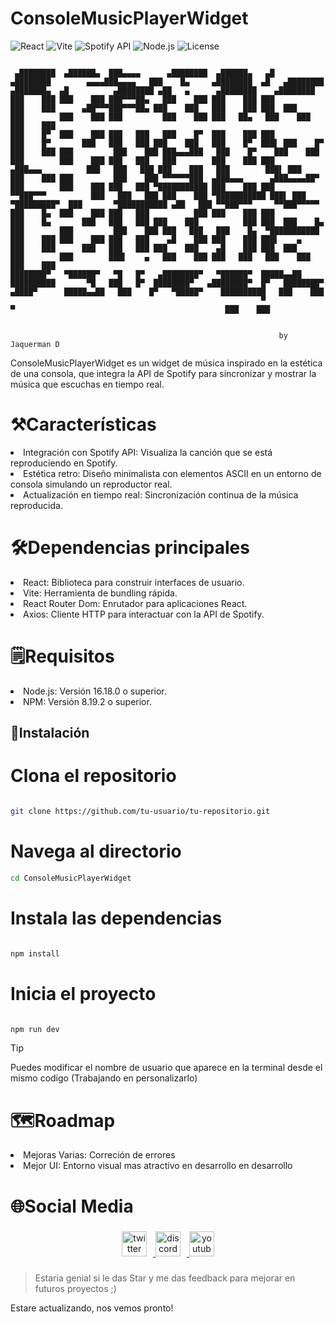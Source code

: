 # ConsoleMusicPlayerWidget

![React](https://img.shields.io/badge/Framework-React-61DAFB?logo=react)
![Vite](https://img.shields.io/badge/Bundler-Vite-646CFF?logo=vite)
![Spotify API](https://img.shields.io/badge/API-Spotify-1DB954?logo=spotify)
![Node.js](https://img.shields.io/badge/Runtime-Node.js-339933?logo=node.js)
![License](https://img.shields.io/badge/License-MIT-green)

```ascii

 ▄████████  ▄██████▄  ███▄▄▄▄      ▄████████  ▄██████▄   ▄█          ▄████████        ▄▄▄▄███▄▄▄▄   ███    █▄     ▄████████  ▄█   ▄████████         ▄███████▄  ▄█          ▄████████ ▄██   ▄      ▄████████    ▄████████
███    ███ ███    ███ ███▀▀▀██▄   ███    ███ ███    ███ ███         ███    ███      ▄██▀▀▀███▀▀▀██▄ ███    ███   ███    ███ ███  ███    ███        ███    ███ ███         ███    ███ ███   ██▄   ███    ███   ███    ███
███    █▀  ███    ███ ███   ███   ███    █▀  ███    ███ ███         ███    █▀       ███   ███   ███ ███    ███   ███    █▀  ███▌ ███    █▀         ███    ███ ███         ███    ███ ███▄▄▄███   ███    █▀    ███    ███
███        ███    ███ ███   ███   ███        ███    ███ ███        ▄███▄▄▄          ███   ███   ███ ███    ███   ███        ███▌ ███               ███    ███ ███         ███    ███ ▀▀▀▀▀▀███  ▄███▄▄▄      ▄███▄▄▄▄██▀
███        ███    ███ ███   ███ ▀███████████ ███    ███ ███       ▀▀███▀▀▀          ███   ███   ███ ███    ███ ▀███████████ ███▌ ███             ▀█████████▀  ███       ▀███████████ ▄██   ███ ▀▀███▀▀▀     ▀▀███▀▀▀▀▀
███    █▄  ███    ███ ███   ███          ███ ███    ███ ███         ███    █▄       ███   ███   ███ ███    ███          ███ ███  ███    █▄         ███        ███         ███    ███ ███   ███   ███    █▄  ▀███████████
███    ███ ███    ███ ███   ███    ▄█    ███ ███    ███ ███▌    ▄   ███    ███      ███   ███   ███ ███    ███    ▄█    ███ ███  ███    ███        ███        ███▌    ▄   ███    ███ ███   ███   ███    ███   ███    ███
████████▀   ▀██████▀   ▀█   █▀   ▄████████▀   ▀██████▀  █████▄▄██   ██████████       ▀█   ███   █▀  ████████▀   ▄████████▀  █▀   ████████▀        ▄████▀      █████▄▄██   ███    █▀   ▀█████▀    ██████████   ███    ███
                                                        ▀                                                                                                     ▀                                               ███    ███


                                                            by Jaquerman D
```

ConsoleMusicPlayerWidget es un widget de música inspirado en la estética de una consola, que integra la API de Spotify para sincronizar y mostrar la música que escuchas en tiempo real.

# ⚒️Características

<li>Integración con Spotify API: Visualiza la canción que se está reproduciendo en Spotify.</li>
<li>Estética retro: Diseño minimalista con elementos ASCII en un entorno de consola simulando un reproductor real.</li>
<li>Actualización en tiempo real: Sincronización continua de la música reproducida.</li>

# 🛠️Dependencias principales

<li>React: Biblioteca para construir interfaces de usuario.</li>
<li>Vite: Herramienta de bundling rápida.</li>
<li>React Router Dom: Enrutador para aplicaciones React.</li>
<li>Axios: Cliente HTTP para interactuar con la API de Spotify.</li>

# 🗒️Requisitos

<li>Node.js: Versión 16.18.0 o superior.</li>
<li>NPM: Versión 8.19.2 o superior.</li>

## 🚀Instalación

# Clona el repositorio

```bash

git clone https://github.com/tu-usuario/tu-repositorio.git
```

# Navega al directorio

```bash
cd ConsoleMusicPlayerWidget
```

# Instala las dependencias

```bash

npm install

```

# Inicia el proyecto

```bash

npm run dev

```

> [!TIP]
> Puedes modificar el nombre de usuario que aparece en la terminal desde el mismo codigo (Trabajando en personalizarlo)

# 🗺️Roadmap

<li>Mejoras Varias: Correción de errores</li>
<li>Mejor UI: Entorno visual mas atractivo en desarrollo en desarrollo</li>

# 🌐Social Media

###

<div align="center">
 <a href="https://x.com/JaquermanD" target="_blank"> 
   <img src="https://img.shields.io/static/v1?message=Twitch&logo=twitch&label=&color=9146FF&logoColor=white&labelColor=&style=for-the-badge" height="40" alt="twitter logo" style="margin-right: 10px;"  />
 </a>
 <a href="https://discord.gg/aSr9ryQDvP" target="_blank">
  <img src="https://img.shields.io/static/v1?message=Discord&logo=discord&label=&color=7289DA&logoColor=white&labelColor=&style=for-the-badge" height="40" alt="discord logo" style="margin-right: 10px;" />
 </a>
 <a href="https://www.youtube.com/@jaquerman" target="_blank">
  <img src="https://img.shields.io/static/v1?message=Youtube&logo=youtube&label=&color=FF0000&logoColor=white&labelColor=&style=for-the-badge" height="40" alt="youtube logo"  />
 </a>
</div>

###

> Estaria genial si le das Star y me das feedback para mejorar en futuros proyectos ;)

Estare actualizando, nos vemos pronto!
